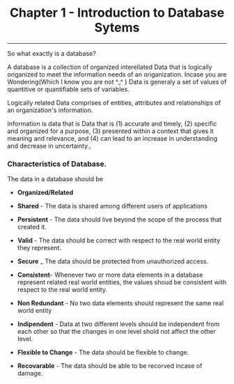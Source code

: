 <h1 align='center'>Chapter 1  - Introduction to Database Sytems</h1>

******************************************
So what exactly is a database?

A database is a collection of organized interellated Data that is logically origanized to meet the information needs of an origanization.
Incase you are Wondering(Which I know you are not ^_^ )  Data is generaly a set of values of quantitive or quantifiable sets of variables. 

Logically related Data comprises of entities, attributes and relationships of an organization's information.

Information is data that is Data that is (1) accurate and timely, (2) specific and organized for a purpose, (3) presented within a context that gives it meaning and relevance, and (4) can lead to an increase in understanding and decrease in uncertainty.,

### Characteristics of Database.

The data in a database  should be 

* __Organized/Related__
* __Shared__ - The data is shared among different users of applications
* __Persistent__ - The data should live beyond the scope of the process that created it. 
* __Valid__ - The data should be correct with respect to the real world entity they represent. 
* __Secure__ _ The data should be protected from unauthorized access. 
* __Consistent__- Whenever two or more data elements  in a database represent related real world  entities, the values shoud  be consistent with respect to the real world entity. 
* __Non Redundant__ - No two data elements should represent the same real world entity

* __Indipendent__ -  Data at two different levels should be independent from each other so that  the changes in one level shold not affect the other level. 
* __Flexible to Change__ - The data should be flexible to change. 
* __Recovarable__ - The data should be able to be recorved incase of damage. 
